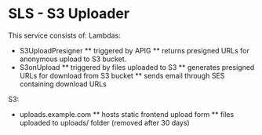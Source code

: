 # SLS - S3 Uploader

This service consists of:
Lambdas:
* S3UploadPresigner
** triggered by APIG
** returns presigned URLs for anonymous upload to S3 bucket.
* S3onUpload
** triggered by files uploaded to S3
** generates presigned URLs for download from S3 bucket
** sends email through SES containing download URLs

S3:
* uploads.example.com
** hosts static frontend upload form
** files uploaded to uploads/ folder (removed after 30 days)
